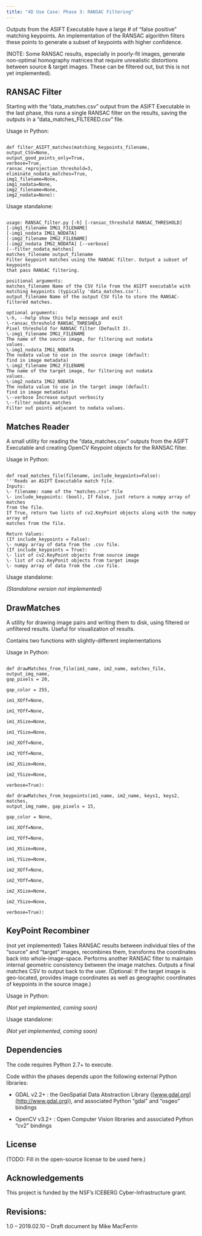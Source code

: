 ```yaml
---
title: "4D Use Case: Phase 3: RANSAC Filtering"
---
```


Outputs from the ASIFT Executable have a large \# of “false positive” matching
keypoints. An implementation of the RANSAC algorithm filters these points to
generate a subset of keypoints with higher confidence.

(NOTE: Some RANSAC results, especially in poorly-fit images, generate
non-optimal homography matrices that require unrealistic distortions between
source & target images. These can be filtered out, but this is not yet
implemented).

RANSAC Filter
-------------

Starting with the “data_matches.csv” output from the ASIFT Executable in the
last phase, this runs a single RANSAC filter on the results, saving the outputs
in a “data_matches_FILTERED.csv” file.

Usage in Python:

```

def filter_ASIFT_matches(matching_keypoints_filename,
output_CSV=None,
output_good_points_only=True,
verbose=True,
ransac_reprojection_threshold=3,
eliminate_nodata_matches=True,
img1_filename=None,
img1_nodata=None,
img2_filename=None,
img2_nodata=None):

```

Usage standalone:

```

usage: RANSAC_filter.py [-h] [-ransac_threshold RANSAC_THRESHOLD]
[-img1_filename IMG1_FILENAME]
[-img1_nodata IMG1_NODATA]
[-img2_filename IMG2_FILENAME]
[-img2_nodata IMG2_NODATA] [--verbose]
[--filter_nodata_matches]
matches_filename output_filename
Filter keypoint matches using the RANSAC filter. Output a subset of keypoints
that pass RANSAC filtering.

positional arguments:
matches_filename Name of the CSV file from the ASIFT executable with
matching keypoints (typically 'data_matches.csv').
output_filename Name of the output CSV file to store the RANSAC-
filtered matches.

optional arguments:
\-h, --help show this help message and exit
\-ransac_threshold RANSAC_THRESHOLD
Pixel threshold for RANSAC filter (Default 3).
\-img1_filename IMG1_FILENAME
The name of the source image, for filtering out nodata
values.
\-img1_nodata IMG1_NODATA
The nodata value to use in the source image (default:
find in image metadata)
\-img2_filename IMG2_FILENAME
The name of the target image, for filtering out nodata
values.
\-img2_nodata IMG2_NODATA
The nodata value to use in the target image (default:
find in image metadata)
\--verbose Increase output verbosity
\--filter_nodata_matches
Filter out points adjacent to nodata values.

```

Matches Reader
--------------

A small utility for reading the “data_matches.csv” outputs from the ASIFT
Executable and creating OpenCV Keypoint objects for the RANSAC filter.

Usage in Python:

```

def read_matches_file(filename, include_keypoints=False):
'''Reads an ASIFT Executable match file.
Inputs:
\- filename: name of the "matches.csv" file
\- include_keypoints: (bool), If False, just return a numpy array of matches
from the file.
If True, return two lists of cv2.KeyPoint objects along with the numpy array of
matches from the file.

Return Values:
(If include_keypoints = False):
\- numpy array of data from the .csv file.
(If include_keypoints = True):
\- list of cv2.KeyPoint objects from source image
\- list of cv2.KeyPonit objects from target image
\- numpy array of data from the .csv file.

```

Usage standalone:

*(Standalone version not implemented)*

DrawMatches
-----------

A utility for drawing image pairs and writing them to disk, using filtered or
unfiltered results. Useful for visualization of results.

Contains two functions with slightly-different implementations

Usage in Python:

```

def drawMatches_from_file(im1_name, im2_name, matches_file, output_img_name,
gap_pixels = 20,

gap_color = 255,

im1_XOff=None,

im1_YOff=None,

im1_XSize=None,

im1_YSize=None,

im2_XOff=None,

im2_YOff=None,

im2_XSize=None,

im2_YSize=None,

verbose=True):

def drawMatches_from_keypoints(im1_name, im2_name, keys1, keys2, matches,
output_img_name, gap_pixels = 15,

gap_color = None,

im1_XOff=None,

im1_YOff=None,

im1_XSize=None,

im1_YSize=None,

im2_XOff=None,

im2_YOff=None,

im2_XSize=None,

im2_YSize=None,

verbose=True):

```

KeyPoint Recombiner
-------------------

(not yet implemented) Takes RANSAC results between individual tiles of the
“source” and “target” images, recombines them, transforms the coordinates back
into whole-image-space. Performs another RANSAC filter to maintain internal
geometric consistency between the image matches. Outputs a final matches CSV to
output back to the user. (Optional: If the target image is geo-located, provides
image coordinates as well as geographic coordinates of keypoints in the source
image.)

Usage in Python:

*(Not yet implemented, coming soon)*

Usage standalone:

*(Not yet implemented, coming soon)*

Dependencies
------------

The code requires Python 2.7+ to execute.

Code within the phases depends upon the following external Python libraries:

-   GDAL v2.2+ : the GeoSpatial Data Abstraction Library
    ([www.gdal.org](http://www.gdal.org)), and associated Python “gdal” and
    “osgeo” bindings

-   OpenCV v3.2+ : Open Computer Vision libraries and associated Python “cv2”
    bindings

License
-------

(TODO: Fill in the open-source license to be used here.)

Acknowledgements
----------------

This project is funded by the NSF’s ICEBERG Cyber-Infrastructure grant.

Revisions:
----------

1.0 – 2019.02.10 – Draft document by Mike MacFerrin
